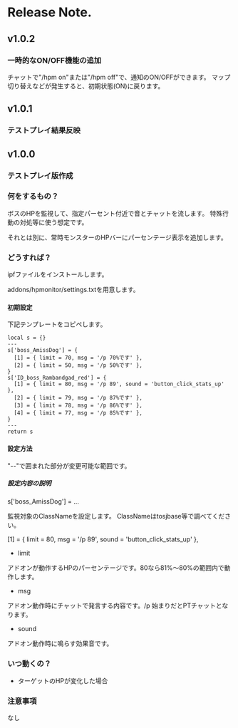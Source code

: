 # Release Note.

## v1.0.2

### 一時的なON/OFF機能の追加

チャットで"/hpm on"または"/hpm off"で、通知のON/OFFができます。
マップ切り替えなどが発生すると、初期状態(ON)に戻ります。

## v1.0.1

### テストプレイ結果反映

## v1.0.0

### テストプレイ版作成

### 何をするもの？

ボスのHPを監視して、指定パーセント付近で音とチャットを流します。
特殊行動の対処等に使う想定です。

それとは別に、常時モンスターのHPバーにパーセンテージ表示を追加します。

### どうすれば？

ipfファイルをインストールします。

addons/hpmonitor/settings.txtを用意します。

#### 初期設定

下記テンプレートをコピペします。
```
local s = {}
---
s['boss_AmissDog'] = {
  [1] = { limit = 70, msg = '/p 70%です' },
  [2] = { limit = 50, msg = '/p 50%です' },
}
s['ID_boss_Rambandgad_red'] = {
  [1] = { limit = 80, msg = '/p 89', sound = 'button_click_stats_up' },
  [2] = { limit = 79, msg = '/p 87%です' },
  [3] = { limit = 78, msg = '/p 86%です' },
  [4] = { limit = 77, msg = '/p 85%です' },
}
---
return s
```

#### 設定方法

"--"で囲まれた部分が変更可能な範囲です。

##### 設定内容の説明

s['boss_AmissDog'] = ...

監視対象のClassNameを設定します。
ClassNameはtosjbase等で調べてください。

[1] = { limit = 80, msg = '/p 89', sound = 'button_click_stats_up' },

- limit

アドオンが動作するHPのパーセンテージです。80なら81%～80%の範囲内で動作します。

- msg

アドオン動作時にチャットで発言する内容です。/p 始まりだとPTチャットとなります。

- sound

アドオン動作時に鳴らす効果音です。

### いつ動くの？

- ターゲットのHPが変化した場合

### 注意事項

なし